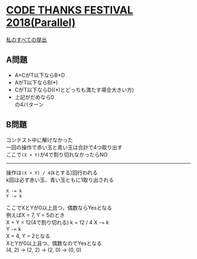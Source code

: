 # [CODE THANKS FESTIVAL 2018(Parallel)](https://beta.atcoder.jp/contests/code-thanks-festival-2018-open)  
[私のすべての提出](https://beta.atcoder.jp/contests/code-thanks-festival-2018-open/submissions?f.Task=&f.Language=&f.Status=&f.User=tokizo)  
  
## A問題  
- A+CがT以下ならB+D  
- AがT以下ならB(*)  
- CがT以下ならD((*)とどっちも満たす場合大きい方)  
- 上記がだめなら0  
の4パターン  
  
## B問題  
コンテスト中に解けなかった  
一回の操作で赤い玉と青い玉は合計で4つ取り出す  
ここで`(X + Y)`が4で割り切れなかったらNO  
  
---  
  
操作は`(X + Y) / 4`(kとする)回行われる  
k回は必ず赤い玉、青い玉ともに1取り出される  
  
```
X -= k  
Y -= k  
```
  
ここでXとYが0以上且つ，偶数ならYesとなる  
例えばX = 7, Y = 5のとき  
X + Y = 12(4で割り切れる)
k = 12 / 4
X -= k  
Y -= k  
X = 4, Y = 2となる  
XとYが0以上且つ、偶数なのでYesとなる  
(4, 2) -> (2, 2) -> (2, 0) -> (0, 0)  